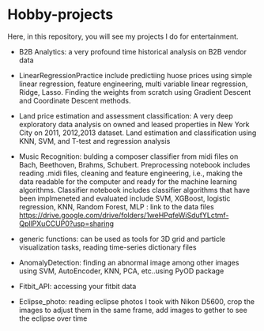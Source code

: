 # Hobby-projects
Here, in this repository, you will see my projects I do for entertainment.

* B2B Analytics: a very profound time historical analysis on B2B vendor data 

* LinearRegressionPractice include predictiing huose prices using simple linear regression, feature engineering, multi variable linear regression, Ridge, Lasso. Finding the weights from scratch using Gradient Descent and Coordinate Descent methods.


* Land price estimation and assessment classification: A very deep exploratory data analysis on owned and leased properties in New York City on 2011, 2012,2013 dataset. Land estimation and classification using KNN, SVM, and T-test and regression analysis


* Music Recognition: bulding a composer classifier from midi files on Bach, Beethoven, Brahms, Schubert. Preprocessing notebook includes reading .midi files, cleaning and feature engineering, i.e., making the data readable for the computer and ready for the machine learning algorithms. Classifier notebook includes classifier algorithms that have been implmeneted and evaluated include SVM, XGBoost, logistic regression, KNN, Random Forest, MLP : link to the data files https://drive.google.com/drive/folders/1weHPqfeWiSdufYLctmf-QpllPXuCCUP0?usp=sharing

* generic functions: can be used as tools for 3D grid and particle visualization tasks, reading time-series dictionary files
 
* AnomalyDetection: finding an abnormal image among other images using SVM, AutoEncoder, KNN, PCA, etc..using PyOD package

* Fitbit_API: accessing your fitbit data

* Eclipse_photo: reading eclipse photos I took with Nikon D5600, crop the images to adjust them in the same frame, add images to gether to see the eclipse over time


